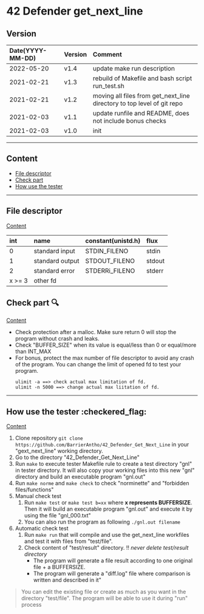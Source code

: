 # 42 Defender get\_next\_line

## Version

|Date(YYYY-MM-DD)|Version|Comment|
|:---|:---|:---|
|2022-05-20|v1.4|update make run description|
|2021-02-21|v1.3|rebuild of Makefile and bash script run\_test.sh|
|2021-02-21|v1.2|moving all files from get\_next\_line directory to top level of git repo|
|2021-02-03|v1.1|update runfile and README, does not include bonus checks|
|2021-02-03|v1.0|init|

---

## Content
- [File descriptor](#file-descriptor)
- [Check part](#check-part-mag)
- [How use the tester](#how-use-the-tester-checkered_flag)

---

## File descriptor

[Content](#content)

|int|name|constant(unistd.h)|flux|
|:---|:---|:---|:---|
|0|standard input|STDIN\_FILENO|stdin|
|1|standard output|STDOUT\_FILENO|stdout|
|2|standard error|STDERRi\_FILENO|stderr|
|x >= 3|other fd|||

## Check part :mag:

[Content](#content)

- Check protection after a malloc. Make sure return 0 will stop the program without crash and leaks.
- Check "BUFFER\_SIZE" when its value is equal/less than 0 or equal/more than INT\_MAX
- For bonus, protect the max number of file descriptor to avoid any crash of the program. You can change the limit of opened fd to test your program.
	```
	ulimit -a ==> check actual max limitation of fd.
	ulimit -n 5000 ==> change actual max liitation of fd.
	```

---

## How use the tester :checkered\_flag:

[Content](#content)

1. Clone repository `git clone https://github.com/BarrierAntho/42_Defender_Get_Next_Line` in your "gext\_next\_line" working directory.
2. Go to the directory "42\_Defender\_Get\_Next\_Line"
3. Run `make` to execute tester Makefile rule to create a test directory "gnl" in tester directory. It will also copy your working files into this new "gnl" directory and build an executable program "gnl.out"
4. Run `make norme` and `make check` to check "norminette" and "forbidden files/functions"
5. Manual check test
	1. Run `make test` or `make test b=xx` where **x represents BUFFERSIZE**. Then it will build an executable program "gnl.out" and execute it by using the file "gnl\_000.txt"
	2. You can also run the program as following `./gnl.out filename` 
6. Automatic check test
	1. Run `make run` that will compile and use the get\_next\_line workfiles and test it with files from "test/file".
	2. Check content of "test/result" directory. :bangbang: *_never delete test/result directory_*
		- The program will generate a file result according to one original file + a BUFFERSIZE.
		- The program will generate a "diff.log" file where comparison is written and described in it"
> You can edit the existing file or create as much as you want in the directory "test/file". The program will be able to use it during "run" process
